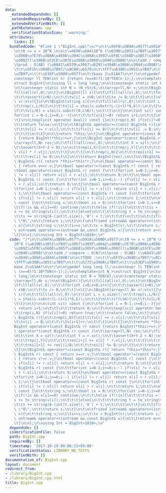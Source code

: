 ```yaml
---
data:
  _extendedDependsOn: []
  _extendedRequiredBy: []
  _extendedVerifiedWith: []
  _pathExtension: cpp
  _verificationStatusIcon: ':warning:'
  attributes:
    links: []
  bundledCode: "#line 1 \"BigInt.cpp\"\n/*\n\t\u56FA\u5B9A\u9577\u591A\u500D\u9577\
    \n\t0 <= x < 10^N_\n\n\t\u4E00\u684110^6 (\u639B\u3051\u7B97\u3057\u305F\u6642\
    \u306B\u7E70\u308A\u4E0A\u304C\u308A\u3092\u5F8C\u56DE\u3057\u306B\u3057\u3066\
    \u3082ll\u306B\u53CE\u307E\u308B\u3088\u3046\u306B)\n\n\tadd / compare : O(N)\n\
    \tprod : O(AB) (\u6841\u6570\u3067\u6291\u3048\u3066\u3044\u308B)\n\n\tTODO :\n\
    \t\t\u5F15\u304D\u7B97/\u8CA0\u6570\n\t\tFFT\u639B\u3051\u7B97\n\t\t\u5272\u308A\
    \u7B97\n\t\t\u53EF\u5909\u9577\n\t\tbase 2\u51AA?\n\n*/\n\ntypedef long long ll;\n\
    constexpr ll TEN(int n) {return (n==0)?1:10*TEN(n-1);};\n\ntemplate<int N_>\n\
    struct BigInt{\n\tusing ll = long long;\n\n\tconstexpr static int B = TEN(6);\n\
    \n\tconstexpr static int N = (N_+5)/6;\n\tarray<ll,N> v;\n\n\tBigInt(){\n\t\t\
    fill(all(v),0);\n\t}\n\tBigInt(ll x){\n\t\tfill(all(v),0);\n\t\tfor(int i=0;x>0;i++){\n\
    \t\t\tassert(i<N);\n\t\t\tv[i] = x%B;\n\t\t\tx /= B;\n\t\t}\n\t}\n\tBigInt(array<ll,N>\
    \ v):v(v){}\n\n\tBigInt(string s){\n\t\tfill(all(v),0);\n\t\tint L = s.size();\n\
    \t\trep(i,L/6){\n\t\t\tv[i] = stoi(s.substr(L-(i+1)*6,6));\n\t\t}\n\t\tif(L%6){\n\
    \t\t\tv[L/6] = stoi(s.substr(0,L%6));\n\t\t}\n\t}\n\n\tint sz() const {\n\t\t\
    for(int i = N-1;i>=0;i--){\n\t\t\tif(v[i]!=0) return i+1;\n\t\t}\n\t\treturn 0;\n\
    \t}\n\n\texplicit operator bool() const {\n\t\trep(i,N) if(v[i]!=0) return true;\n\
    \t\treturn false;\n\t}\n\n\tBigInt& operator+=(const BigInt& r){\n\t\trep(i,N){\n\
    \t\t\tv[i] += r.v[i];\n\t\t\tif(v[i] >= B){\n\t\t\t\tv[i] -= B;\n\t\t\t\tv[i+1]++;\n\
    \t\t\t}\n\t\t}\n\t\treturn *this;\n\t}\n\tBigInt operator+(const BigInt& r) const\
    \ {return BigInt(*this)+=r;}\n\n\tBigInt operator*(const BigInt& r) const {\n\t\
    \tarray<ll,N> res;\n\t\tfill(all(res),0);\n\n\t\tint X = sz();\n\t\tint Y = r.sz();\n\
    \t\tassert(X+Y-2 < N);\n\n\t\trep(i,X){\n\t\t\trep(j,Y){\n\t\t\t\tres[i+j] +=\
    \ v[i] * r.v[j];\n\t\t\t}\n\t\t}\n\t\trep(i,N){\n\t\t\tres[i+1] += res[i]/B;\n\
    \t\t\tres[i] %= B;\n\t\t}\n\t\treturn BigInt(res);\n\t}\n\tBigInt& operator*=(const\
    \ BigInt& r){ return *this=*this*r;}\n\n\tbool operator==(const BigInt& r) const\
    \ { return v==r.v;}\n\tbool operator!=(const BigInt& r) const { return v!=r.v;}\n\
    \tbool operator<(const BigInt& r) const {\n\t\tfor(int i=N-1;i>=0;i--) if(v[i]\
    \ != r.v[i]) return v[i] < r.v[i];\n\t\treturn 0;\n\t}\n\tbool operator>(const\
    \ BigInt& r) const {\n\t\tfor(int i=N-1;i>=0;i--) if(v[i] != r.v[i]) return v[i]\
    \ > r.v[i];\n\t\treturn 0;\n\t}\n\tbool operator<=(const BigInt& r) const {\n\t\
    \tfor(int i=N-1;i>=0;i--) if(v[i] != r.v[i]) return v[i] < r.v[i];\n\t\treturn\
    \ 1;\n\t}\n\tbool operator>=(const BigInt& r) const {\n\t\tfor(int i=N-1;i>=0;i--)\
    \ if(v[i] != r.v[i]) return v[i] > r.v[i];\n\t\treturn 1;\n\t}\n\n\n\tstring to_str()\
    \ const {\n\t\tstring s;\n\t\tbool is = 0;\n\t\tfor(int i=N-1;i>=0;i--){\n\t\t\
    \tif(!is && v[i]==0) continue;\n\t\t\telse if(!is){\n\t\t\t\tis = 1;\n\t\t\t\t\
    s += to_string(v[i]);\n\t\t\t}else{\n\t\t\t\tstring t = to_string(v[i]);\n\t\t\
    \t\ts += string(6-(int)t.size(),'0') + t;\n\t\t\t}\n\t\t}\n\t\tif(s==\"\") s =\
    \ \"0\";\n\t\treturn s;\n\t}\n\t\n\tfriend istream& operator>>(istream &i,BigInt&\
    \ x){\n\t\tstring s;\n\t\ti>>s;\n\t\tx = BigInt(s);\n\t\treturn i;\n\t}\n\tfriend\
    \ ostream& operator<<(ostream &o,const BigInt& x){\n\t\treturn o<<x.to_str();\n\
    \t}\n\n};\n\nusing Int = BigInt<1010>;\n"
  code: "/*\n\t\u56FA\u5B9A\u9577\u591A\u500D\u9577\n\t0 <= x < 10^N_\n\n\t\u4E00\u6841\
    10^6 (\u639B\u3051\u7B97\u3057\u305F\u6642\u306B\u7E70\u308A\u4E0A\u304C\u308A\
    \u3092\u5F8C\u56DE\u3057\u306B\u3057\u3066\u3082ll\u306B\u53CE\u307E\u308B\u3088\
    \u3046\u306B)\n\n\tadd / compare : O(N)\n\tprod : O(AB) (\u6841\u6570\u3067\u6291\
    \u3048\u3066\u3044\u308B)\n\n\tTODO :\n\t\t\u5F15\u304D\u7B97/\u8CA0\u6570\n\t\
    \tFFT\u639B\u3051\u7B97\n\t\t\u5272\u308A\u7B97\n\t\t\u53EF\u5909\u9577\n\t\t\
    base 2\u51AA?\n\n*/\n\ntypedef long long ll;\nconstexpr ll TEN(int n) {return\
    \ (n==0)?1:10*TEN(n-1);};\n\ntemplate<int N_>\nstruct BigInt{\n\tusing ll = long\
    \ long;\n\n\tconstexpr static int B = TEN(6);\n\n\tconstexpr static int N = (N_+5)/6;\n\
    \tarray<ll,N> v;\n\n\tBigInt(){\n\t\tfill(all(v),0);\n\t}\n\tBigInt(ll x){\n\t\
    \tfill(all(v),0);\n\t\tfor(int i=0;x>0;i++){\n\t\t\tassert(i<N);\n\t\t\tv[i] =\
    \ x%B;\n\t\t\tx /= B;\n\t\t}\n\t}\n\tBigInt(array<ll,N> v):v(v){}\n\n\tBigInt(string\
    \ s){\n\t\tfill(all(v),0);\n\t\tint L = s.size();\n\t\trep(i,L/6){\n\t\t\tv[i]\
    \ = stoi(s.substr(L-(i+1)*6,6));\n\t\t}\n\t\tif(L%6){\n\t\t\tv[L/6] = stoi(s.substr(0,L%6));\n\
    \t\t}\n\t}\n\n\tint sz() const {\n\t\tfor(int i = N-1;i>=0;i--){\n\t\t\tif(v[i]!=0)\
    \ return i+1;\n\t\t}\n\t\treturn 0;\n\t}\n\n\texplicit operator bool() const {\n\
    \t\trep(i,N) if(v[i]!=0) return true;\n\t\treturn false;\n\t}\n\n\tBigInt& operator+=(const\
    \ BigInt& r){\n\t\trep(i,N){\n\t\t\tv[i] += r.v[i];\n\t\t\tif(v[i] >= B){\n\t\t\
    \t\tv[i] -= B;\n\t\t\t\tv[i+1]++;\n\t\t\t}\n\t\t}\n\t\treturn *this;\n\t}\n\t\
    BigInt operator+(const BigInt& r) const {return BigInt(*this)+=r;}\n\n\tBigInt\
    \ operator*(const BigInt& r) const {\n\t\tarray<ll,N> res;\n\t\tfill(all(res),0);\n\
    \n\t\tint X = sz();\n\t\tint Y = r.sz();\n\t\tassert(X+Y-2 < N);\n\n\t\trep(i,X){\n\
    \t\t\trep(j,Y){\n\t\t\t\tres[i+j] += v[i] * r.v[j];\n\t\t\t}\n\t\t}\n\t\trep(i,N){\n\
    \t\t\tres[i+1] += res[i]/B;\n\t\t\tres[i] %= B;\n\t\t}\n\t\treturn BigInt(res);\n\
    \t}\n\tBigInt& operator*=(const BigInt& r){ return *this=*this*r;}\n\n\tbool operator==(const\
    \ BigInt& r) const { return v==r.v;}\n\tbool operator!=(const BigInt& r) const\
    \ { return v!=r.v;}\n\tbool operator<(const BigInt& r) const {\n\t\tfor(int i=N-1;i>=0;i--)\
    \ if(v[i] != r.v[i]) return v[i] < r.v[i];\n\t\treturn 0;\n\t}\n\tbool operator>(const\
    \ BigInt& r) const {\n\t\tfor(int i=N-1;i>=0;i--) if(v[i] != r.v[i]) return v[i]\
    \ > r.v[i];\n\t\treturn 0;\n\t}\n\tbool operator<=(const BigInt& r) const {\n\t\
    \tfor(int i=N-1;i>=0;i--) if(v[i] != r.v[i]) return v[i] < r.v[i];\n\t\treturn\
    \ 1;\n\t}\n\tbool operator>=(const BigInt& r) const {\n\t\tfor(int i=N-1;i>=0;i--)\
    \ if(v[i] != r.v[i]) return v[i] > r.v[i];\n\t\treturn 1;\n\t}\n\n\n\tstring to_str()\
    \ const {\n\t\tstring s;\n\t\tbool is = 0;\n\t\tfor(int i=N-1;i>=0;i--){\n\t\t\
    \tif(!is && v[i]==0) continue;\n\t\t\telse if(!is){\n\t\t\t\tis = 1;\n\t\t\t\t\
    s += to_string(v[i]);\n\t\t\t}else{\n\t\t\t\tstring t = to_string(v[i]);\n\t\t\
    \t\ts += string(6-(int)t.size(),'0') + t;\n\t\t\t}\n\t\t}\n\t\tif(s==\"\") s =\
    \ \"0\";\n\t\treturn s;\n\t}\n\t\n\tfriend istream& operator>>(istream &i,BigInt&\
    \ x){\n\t\tstring s;\n\t\ti>>s;\n\t\tx = BigInt(s);\n\t\treturn i;\n\t}\n\tfriend\
    \ ostream& operator<<(ostream &o,const BigInt& x){\n\t\treturn o<<x.to_str();\n\
    \t}\n\n};\n\nusing Int = BigInt<1010>;\n"
  dependsOn: []
  isVerificationFile: false
  path: BigInt.cpp
  requiredBy: []
  timestamp: '2017-10-19 00:06:21+09:00'
  verificationStatus: LIBRARY_NO_TESTS
  verifiedWith: []
documentation_of: BigInt.cpp
layout: document
redirect_from:
- /library/BigInt.cpp
- /library/BigInt.cpp.html
title: BigInt.cpp
---
```

